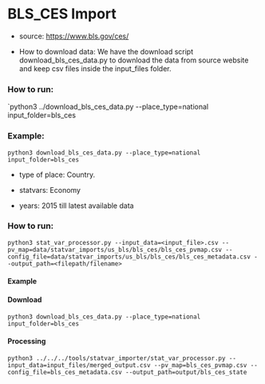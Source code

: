 # BLS_CES Import

- source: https://www.bls.gov/ces/ 

- How to download data: We have the download script download_bls_ces_data.py to download the data from source website and keep csv files inside the input_files folder.
### How to run:
`python3 ../download_bls_ces_data.py --place_type=national input_folder=bls_ces
### Example:
`python3 download_bls_ces_data.py --place_type=national input_folder=bls_ces`

- type of place: Country.

- statvars: Economy

- years: 2015 till latest available data


### How to run:

`python3 stat_var_processor.py --input_data=<input_file>.csv --pv_map=data/statvar_imports/us_bls/bls_ces/bls_ces_pvmap.csv --config_file=data/statvar_imports/us_bls/bls_ces/bls_ces_metadata.csv --output_path=<filepath/filename>`

#### Example

#### Download
`python3 download_bls_ces_data.py --place_type=national input_folder=bls_ces`

#### Processing
`python3 ../../../tools/statvar_importer/stat_var_processor.py --input_data=input_files/merged_output.csv --pv_map=bls_ces_pvmap.csv --config_file=bls_ces_metadata.csv --output_path=output/bls_ces_state`


